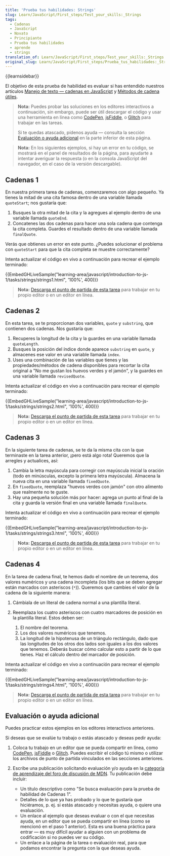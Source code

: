 ```yaml
---
title: 'Prueba tus habilidades: Strings'
slug: Learn/JavaScript/First_steps/Test_your_skills:_Strings
tags:
  - Cadenas
  - JavaScript
  - Novato
  - Principiante
  - Prueba tus habilidades
  - aprende
  - strings
translation_of: Learn/JavaScript/First_steps/Test_your_skills:_Strings
original_slug: Learn/JavaScript/First_steps/Prueba_tus_habilidades:_Strings
---
```


{{learnsidebar}}

El objetivo de esta prueba de habilidad es evaluar si has entendido nuestros artículos [Manejo de texto — cadenas en JavaScript](/es/docs/Learn/JavaScript/First_steps/Strings) y [Métodos de cadena útiles](/es/docs/Learn/JavaScript/First_steps/Useful_string_methods).

> **Nota:** Puedes probar las soluciones en los editores interactivos a continuación, sin embargo, puede ser útil descargar el código y usar una herramienta en línea como [CodePen](https://codepen.io/), [jsFiddle](https://jsfiddle.net/), o [Glitch](https://glitch.com/) para trabajar en las tareas.
>
> Si te quedas atascado, pídenos ayuda — consulta la sección [Evaluación o ayuda adicional](#evaluación_o_ayuda_adicional) en la parte inferior de esta página.

> **Nota:** En los siguientes ejemplos, si hay un error en tu código, se mostrará en el panel de resultados de la página, para ayudarte a intentar averiguar la respuesta (o en la consola JavaScript del navegador, en el caso de la versión descargable).

## Cadenas 1

En nuestra primera tarea de cadenas, comenzaremos con algo pequeño. Ya tienes la mitad de una cita famosa dentro de una variable llamada `quoteStart`; nos gustaría que:

1. Busques la otra mitad de la cita y la agregues al ejemplo dentro de una variable llamada `quoteEnd`.
2. Concatenes las dos cadenas para hacer una sola cadena que contenga la cita completa. Guardes el resultado dentro de una variable llamada `finalQuote`.

Verás que obtienes un error en este punto. ¿Puedes solucionar el problema con `quoteStart` para que la cita completa se muestre correctamente?

Intenta actualizar el código en vivo a continuación para recrear el ejemplo terminado:

{{EmbedGHLiveSample("learning-area/javascript/introduction-to-js-1/tasks/strings/strings1.html", '100%', 400)}}

> **Nota:** [Descarga el punto de partida de esta tarea](https://github.com/mdn/learning-area/blob/master/javascript/introduction-to-js-1/tasks/strings/strings1-download.html) para trabajar en tu propio editor o en un editor en línea.

## Cadenas 2

En esta tarea, se te proporcionan dos variables, `quote` y `substring`, que contienen dos cadenas. Nos gustaría que:

1. Recuperes la longitud de la cita y la guardes en una variable llamada `quoteLength`.
2. Busques la posición del índice donde aparece `substring` en `quote`, y almacenes ese valor en una variable llamada `index`.
3. Uses una combinación de las variables que tienes y las propiedades/métodos de cadena disponibles para recortar la cita original a "No me gustan los huevos verdes y el jamón", y la guardes en una variable llamada `revisedQuote`.

Intenta actualizar el código en vivo a continuación para recrear el ejemplo terminado:

{{EmbedGHLiveSample("learning-area/javascript/introduction-to-js-1/tasks/strings/strings2.html", '100%', 400)}}

> **Nota:** [Descarga el punto de partida de esta tarea](https://github.com/mdn/learning-area/blob/master/javascript/introduction-to-js-1/tasks/strings/strings2-download.html) para trabajar en tu propio editor o en un editor en línea.

## Cadenas 3

En la siguiente tarea de cadenas, se te da la misma cita con la que terminaste en la tarea anterior, ¡pero está algo rota! Queremos que la arregles y actualices, así:

1. Cambia la letra mayúscula para corregir con mayúscula inicial la oración (todo en minúsculas, excepto la primera letra mayúscula). Almacena la nueva cita en una variable llamada `fixedQuote`.
2. En `fixedQuote`, reemplaza "huevos verdes con jamón" con otro alimento que realmente no te guste.
3. Hay una pequeña solución más por hacer: agrega un punto al final de la cita y guarda la versión final en una variable llamada `finalQuote`.

Intenta actualizar el código en vivo a continuación para recrear el ejemplo terminado:

{{EmbedGHLiveSample("learning-area/javascript/introduction-to-js-1/tasks/strings/strings3.html", '100%', 400)}}

> **Nota:** [Descarga el punto de partida de esta tarea](https://github.com/mdn/learning-area/blob/master/javascript/introduction-to-js-1/tasks/strings/strings3-download.html) para trabajar en tu propio editor o en un editor en línea.

## Cadenas 4

En la tarea de cadena final, te hemos dado el nombre de un teorema, dos valores numéricos y una cadena incompleta (los bits que se deben agregar están marcados con asteriscos (`*`)). Queremos que cambies el valor de la cadena de la siguiente manera:

1. Cámbiala de un literal de cadena normal a una plantilla literal.
2. Reemplaza los cuatro asteriscos con cuatro marcadores de posición en la plantilla literal. Estos deben ser:

    1. El nombre del teorema.
    2. Los dos valores numéricos que tenemos.
    3. La longitud de la hipotenusa de un triángulo rectángulo, dado que las longitudes de los otros dos lados son iguales a los dos valores que tenemos. Deberás buscar cómo calcular esto a partir de lo que tienes. Haz el cálculo dentro del marcador de posición.

Intenta actualizar el código en vivo a continuación para recrear el ejemplo terminado:

{{EmbedGHLiveSample("learning-area/javascript/introduction-to-js-1/tasks/strings/strings4.html", '100%', 400)}}

> **Nota:** [Descarga el punto de partida de esta tarea](https://github.com/mdn/learning-area/blob/master/javascript/introduction-to-js-1/tasks/strings/strings4-download.html) para trabajar en tu propio editor o en un editor en línea.

## Evaluación o ayuda adicional

Puedes practicar estos ejemplos en los editores interactivos anteriores.

Si deseas que se evalúe tu trabajo o estás atascado y deseas pedir ayuda:

1. Coloca tu trabajo en un editor que se pueda compartir en línea, como [CodePen](https://codepen.io/), [jsFiddle](https://jsfiddle.net/) o [Glitch](https://glitch.com/). Puedes escribir el código tú mismo o utilizar los archivos de punto de partida vinculados en las secciones anteriores.
2. Escribe una publicación solicitando evaluación y/o ayuda en la [categoría de aprendizaje del foro de discusión de MDN](https://discourse.mozilla.org/c/mdn/learn). Tu publicación debe incluir:

    - Un título descriptivo como "Se busca evaluación para la prueba de habilidad de Cadenas 1".
    - Detalles de lo que ya has probado y lo que te gustaría que hiciéramos, p. ej. si estás atascado y necesitas ayuda, o quiere una evaluación.
    - Un enlace al ejemplo que deseas evaluar o con el que necesitas ayuda, en un editor que se pueda compartir en línea (como se mencionó en el paso 1 anterior). Esta es una buena práctica para entrar — es muy difícil ayudar a alguien con un problema de codificación si no puedes ver su código.
    - Un enlace a la página de la tarea o evaluación real, para que podamos encontrar la pregunta con la que deseas ayuda.
